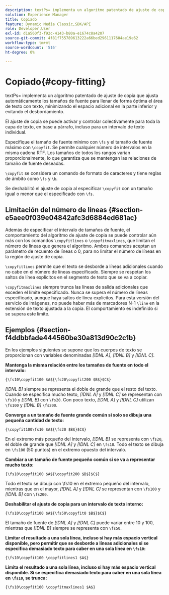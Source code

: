 ```yaml
---
description: textPs= implementa un algoritmo patentado de ajuste de copia que ajusta automáticamente los tamaños de fuente para llenar de forma óptima el área de texto con texto, minimizando el espacio adicional en la parte inferior y evitando el desbordamiento.
solution: Experience Manager
title: Copiado
feature: Dynamic Media Classic,SDK/API
role: Developer,User
exl-id: d1a560f3-f92c-4143-b80a-e1674c8a4207
source-git-commit: 4f81f755789613222a66bed2961117604ae19e62
workflow-type: tm+mt
source-wordcount: '516'
ht-degree: 0%

---
```


# Copiado{#copy-fitting}

textPs= implementa un algoritmo patentado de ajuste de copia que ajusta automáticamente los tamaños de fuente para llenar de forma óptima el área de texto con texto, minimizando el espacio adicional en la parte inferior y evitando el desbordamiento.

El ajuste de copia se puede activar y controlar colectivamente para toda la capa de texto, en base a párrafo, incluso para un intervalo de texto individual.

Especifique el tamaño de fuente mínimo con `\fs` y el tamaño de fuente máximo con `\copyfit`. Se permite cualquier número de intervalos en la misma cadena RTF. Los tamaños de todos los rangos varían proporcionalmente, lo que garantiza que se mantengan las relaciones de tamaño de fuente deseadas.

`\copyfit` se considera un comando de formato de caracteres y tiene reglas de ámbito como `\fs` y `\b`.

Se deshabilitó el ajuste de copia al especificar `\copyfit` con un tamaño igual o menor que el especificado con `\fs`.

## Limitación del número de líneas {#section-e5aee0f039e04842afc3d6884ed681ac}

Además de especificar el intervalo de tamaños de fuente, el comportamiento del algoritmo de ajuste de copia se puede controlar aún más con los comandos `\copyfitlines` o `\copyfitmaxlines`, que limitan el número de líneas que genera el algoritmo. Ambos comandos aceptan un parámetro de recuento de líneas o 0, para no limitar el número de líneas en la región de ajuste de copia.

`\copyfitlines` permite que el texto se desborde a líneas adicionales cuando no cabe en el número de líneas especificado. Siempre se respetan los saltos de línea explícitos en el segmento de texto que se va a copiar.

`\copyfitmaxlines` siempre trunca las líneas de salida adicionales que exceden el límite especificado. Nunca se supera el número de líneas especificado, aunque haya saltos de línea explícitos. Para esta versión del servicio de imágenes, no puede haber más de marcadores N-1 `\line` en la extensión de texto ajustada a la copia. El comportamiento es indefinido si se supera este límite.

## Ejemplos {#section-f4ddbbfade444560be30a813d90c2c1b}

En los ejemplos siguientes se supone que los cuerpos de texto se proporcionan con variables denominadas *[!DNL $A$]*, *[!DNL $B$]* y *[!DNL $C$]*.

**Mantenga la misma relación entre los tamaños de fuente en todo el intervalo:**

`{\fs10\copyfit100 $A${\fs20\copyfit200 $B$}$C$}`

*[!DNL $B$]* siempre se representa el doble de grande que el resto del texto. Cuando se especifica mucho texto, *[!DNL $A$]* y *[!DNL $C$]* se representan con `\fs10` y *[!DNL $B$]* con `\fs20`. Con poco texto, *[!DNL $A$]* y *[!DNL $C$]* utilizan `\fs100` y *[!DNL $B$]* `\fs200`.

**Converge a un tamaño de fuente grande común si solo se dibuja una pequeña cantidad de texto:**

`{\copyfit100\fs10 $A${\fs20 $B$}$C$}`

En el extremo más pequeño del intervalo, *[!DNL $B$]* se representa con `\fs20`, el doble de grande que *[!DNL $A$]* y *[!DNL $C$]* en `\fs10`. Todo el texto se dibuja en `\fs100` (50 puntos) en el extremo opuesto del intervalo.

**Cambiar a un tamaño de fuente pequeño común si se va a representar mucho texto:**

`{\fs10\copyfit100 $A${\copyfit200 $B$}$C$}`

Todo el texto se dibuja con \fs10 en el extremo pequeño del intervalo, mientras que en el mayor, *[!DNL $A$]* y *[!DNL $C$]* se representan con `\fs100` y *[!DNL $B$]* con `\fs200`.

**Deshabilitar el ajuste de copia para un intervalo de texto interno:**

`{\fs10\copyfit100 $A${\fs50\copyfit0 $B$}$C$}`

El tamaño de fuente de *[!DNL $A$]* y *[!DNL $C$]* puede variar entre 10 y 100, mientras que *[!DNL $B$]* siempre se representa con `\fs50`.

**Limitar el resultado a una sola línea, incluso si hay más espacio vertical disponible, pero permitir que se desborde a líneas adicionales si se especifica demasiado texto para caber en una sola línea en `\fs10`:**

`{\fs10\copyfit100 \copyfitlines1 $A$}`

**Limita el resultado a una sola línea, incluso si hay más espacio vertical disponible. Si se especifica demasiado texto para caber en una sola línea en `\fs10`, se trunca:**

`{\fs10\copyfit100 \copyfitmaxlines1 $A$}`

